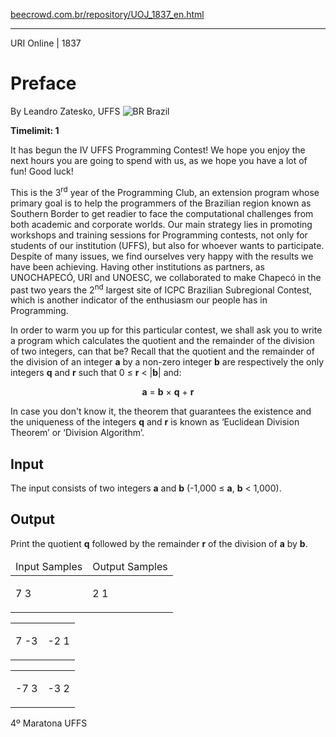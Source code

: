 <p><a href="https://www.beecrowd.com.br/repository/UOJ_1837_en.html">beecrowd.com.br/repository/UOJ_1837_en.html</a></p><hr>
<div>
  <span>URI Online | 1837</span>
  <h1>Preface</h1>
  <div>
    <p>By Leandro Zatesko, UFFS <img src="https://resources.beecrowd.com.br/gallery/images/flags/br.gif" alt="BR"> Brazil</p>
  </div>
  <strong>Timelimit: 1</strong>
</div>
<div>
<div>
  <p>It has begun the IV UFFS Programming Contest! We hope you enjoy the next hours you are going to spend with us, as we hope you have a lot of fun! Good luck!</p>
  <p>This is the 3<sup>rd</sup> year of the Programming Club, an extension program whose primary goal is to help the programmers of the Brazilian region known as Southern Border to get readier to face the computational challenges from both academic and corporate worlds. Our main strategy lies in promoting workshops and training sessions for Programming contests, not only for students of our institution (UFFS), but also for whoever wants to participate. Despite of many issues, we find ourselves very happy with the results we have been achieving. Having other institutions as partners, as UNOCHAPECÓ, URI and UNOESC, we collaborated to make Chapecó in the past two years the 2<sup>nd</sup> largest site of ICPC Brazilian Subregional Contest, which is another indicator of the enthusiasm our people has in Programming.</p>
  <p>In order to warm you up for this particular contest, we shall ask you to write a program which calculates the quotient and the remainder of the division of two integers, can that be? Recall that the quotient and the remainder of the division of an integer <strong>a</strong> by a non-zero integer <strong>b</strong> are respectively the only integers <strong>q</strong> and <strong>r</strong> such that 0 ≤ <strong>r</strong> &lt; |<strong>b</strong>| and:</p>
  <p style="text-align:center"><strong>a</strong> = <strong>b</strong> × <strong>q</strong> + <strong>r</strong></p>
  <p>In case you don't know it, the theorem that guarantees the existence and the uniqueness of the integers <strong>q</strong> and <strong>r</strong> is known as ‘Euclidean Division Theorem’ or ‘Division Algorithm’.</p>
</div>
<h2>Input</h2>
<div>
  <p>The input consists of two integers <strong>a</strong> and <strong>b</strong> (-1,000 ≤ <strong>a</strong>, <strong>b</strong> &lt; 1,000).</p>
</div>
<h2>Output</h2>
<div>
  <p>Print the quotient <strong>q</strong> followed by the remainder <strong>r</strong> of the division of <strong>a</strong> by <strong>b</strong>.</p>
</div>
<div></div>
<table>
  <thead>
    <tr>
      <td>Input Samples</td>
      <td>Output Samples</td>
    </tr>
  </thead>
  <tbody>
    <tr>
      <td>
        <p>7 3</p>
      </td>
      <td>
        <p>2 1</p>
      </td>
    </tr>
  </tbody>
</table>
<div></div>
<table>
  <thead>
  </thead>
  <tbody>
    <tr>
      <td>
        <p>7 -3</p>
      </td>
      <td>
        <p>-2 1</p>
      </td>
    </tr>
  </tbody>
</table>
<div></div>
  <table>
    <thead>
    </thead>
    <tbody>
      <tr>
        <td>
          <p>-7 3</p>
        </td>
        <td>
          <p>-3 2</p>
        </td>
      </tr>
    </tbody>
  </table>
  <p>
  4º Maratona UFFS</p>
</div>
